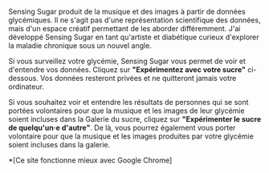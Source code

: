 Sensing Sugar produit de la musique et des images à partir de données glycémiques. Il ne s'agit pas d'une représentation scientifique des données, mais d'un espace créatif permettant de les aborder différemment. J'ai développé Sensing Sugar en tant qu'artiste et diabétique curieux d'explorer la maladie chronique sous un nouvel angle.

Si vous surveillez votre glycémie, Sensing Sugar vous permet de voir et d'entendre vos données. Cliquez sur **"Expérimentez avec votre sucre"** ci-dessous. Vos données resteront privées et ne quitteront jamais votre ordinateur.

Si vous souhaitez voir et entendre les résultats de personnes qui se sont portées volontaires pour que la musique et les images de leur glycémie soient incluses dans la Galerie du sucre, cliquez sur **"Expérimenter le sucre de quelqu'un·e d'autre"**. De là, vous pourrez également vous porter volontaire pour que la musique et les images produites par votre glycémie soient incluses dans la galerie.

\*[Ce site fonctionne mieux avec Google Chrome]

